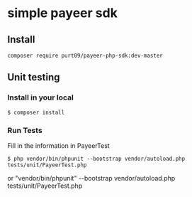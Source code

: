 # simple payeer sdk

## Install
    composer require purt09/payeer-php-sdk:dev-master
## Unit testing
### Install in your local
    $ composer install
### Run Tests
Fill in the information in PayeerTest

    $ php vendor/bin/phpunit --bootstrap vendor/autoload.php tests/unit/PayeerTest.php

or
    "vendor/bin/phpunit" --bootstrap vendor/autoload.php tests/unit/PayeerTest.php